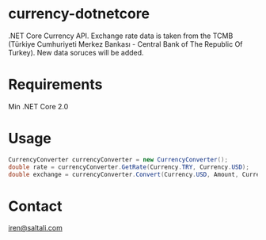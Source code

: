 # currency-dotnetcore
.NET Core Currency API. Exchange rate data is taken from the TCMB (Türkiye Cumhuriyeti Merkez Bankası - Central Bank of The Republic Of Turkey). New data soruces will be added.

# Requirements

Min .NET Core 2.0

# Usage

```csharp
CurrencyConverter currencyConverter = new CurrencyConverter();
double rate = currencyConverter.GetRate(Currency.TRY, Currency.USD);
double exchange = currencyConverter.Convert(Currency.USD, Amount, Currency.TRY) 
```

# Contact
iren@saltali.com
